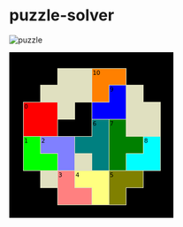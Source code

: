 # puzzle-solver

![puzzle](https://github.com/dacalder/puzzle-solver/blob/master/docs/images/puzzle.png)

![Screenshot](docs/images/puzzle.png)
